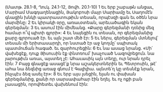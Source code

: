 (Մատթ. 28.1-8, Ղուկ. 24.1-12, Յովհ. 20.1-10)
1 Եւ երբ շաբաթն անցաւ, Մարիամ Մագդաղենացին, Յակոբոսի մայր Մարիամը եւ Սաղոմէն գնացին խնկի պատրաստութիւն տեսան, որպէսզի գան եւ օծեն նրա մարմինը: 2 Եւ կիրակի օրը, առաւօտեան, արեւածագին եկան գերեզման: 3 Եւ ասում էին միմեանց. «Քարը գերեզմանի դռնից մեզ համար ո՞վ պիտի գլորի»: 4 Եւ նայեցին ու տեսան, որ գերեզմանից քարը գլորուած էր. եւ այն շատ մեծ էր: 5 Եւ ներս, գերեզման մտնելով՝ տեսան մի երիտասարդի, որ նստած էր աջ կողմը՝ սպիտակ պատմուճան հագած. եւ զարհուրեցին: 6 Եւ նա ասաց նրանց. «Մի՛ վախեցէք, դուք Յիսուսին էք փնտռում՝ խաչուած Նազովրեցուն. նա յարութիւն առաւ, այստեղ չէ: Ահաւասիկ այն տեղը, ուր նրան դրել էին: 7 Բայց գնացէք ասացէ՛ք նրա աշակերտներին եւ Պետրոսին, թէ՝ ահա նա ձեզնից առաջ գնում է Գալիլիա. այնտե՛ղ կը տեսնէք նրան, ինչպէս ձեզ ասել էր»: 8 Եւ երբ այս լսեցին, ելան ու փախան գերեզմանից, քանի որ սարսափահար էին եղել. եւ ոչ ոքի բան չասացին, որովհետեւ վախենում էին:
